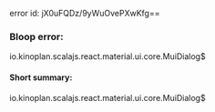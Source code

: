 error id: jX0uFQDz/9yWuOvePXwKfg==
### Bloop error:

io.kinoplan.scalajs.react.material.ui.core.MuiDialog$
#### Short summary: 

io.kinoplan.scalajs.react.material.ui.core.MuiDialog$